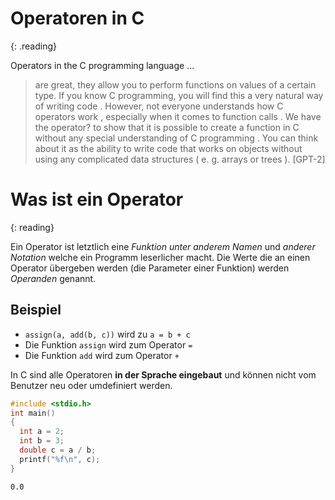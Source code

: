# Operatoren in C
{: .reading}

Operators in the C programming language ...
> are great, they allow you to perform functions on values of a certain type. If you know C programming, you will find this a very natural way of writing code . However, not everyone understands how C operators work , especially when it comes to function calls . We have the operator? to show that it is possible to create a function in C without any special understanding of C programming . You can think about it as the ability to write code that works on objects without using any complicated data structures ( e. g. arrays or trees ). [GPT-2]

# Was ist ein Operator
{: reading}

Ein Operator ist letztlich eine *Funktion unter anderem Namen* und *anderer Notation* welche ein Programm leserlicher macht. Die Werte die an einen Operator übergeben werden (die Parameter einer Funktion) werden *Operanden* genannt.

## Beispiel
- `assign(a, add(b, c))` wird zu `a = b + c`
- Die Funktion `assign` wird zum Operator `=`
- Die Funktion `add` wird zum Operator `+`

In C sind alle Operatoren **in der Sprache eingebaut** und können nicht vom Benutzer neu oder umdefiniert werden.

```cpp
#include <stdio.h>
int main()
{
  int a = 2;
  int b = 3;
  double c = a / b;
  printf("%f\n", c);
}
```
```
0.0
```
